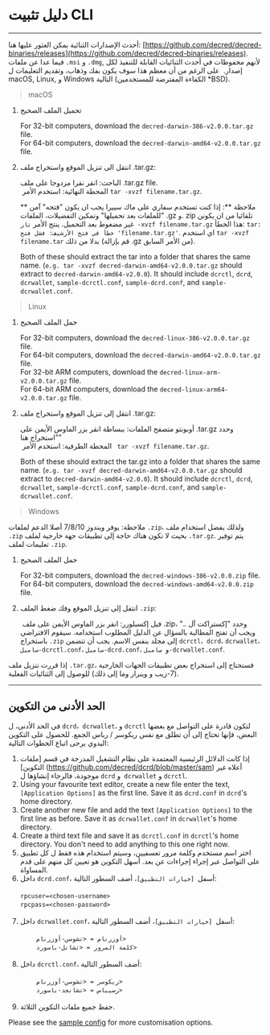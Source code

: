 # دليل تثبيت CLI

---

أحدث الإصدارات الثنائية يمكن العثور عليها هنا: [https://github.com/decred/decred-binaries/releases](https://github.com/decred/decred-binaries/releases). فيما عدا عن ملفات  `.msi` و `.dmg`, لأنهم محفوظات في أحدث الثنائيات القابلة للتنفيذ لكل إصدار.  على الرغم من أن معظم هذا سوف يكون بفك وذهاب، وتقديم التعليمات ل macOS, Linux, و Windows التالية (الكفاءة المفترضة للمستخدمين *BSD).

> macOS

1. تحميل الملف الصحيح

    For 32-bit computers, download the `decred-darwin-386-v2.0.0.tar.gz` file. <br />
    For 64-bit computers, download the `decred-darwin-amd64-v2.0.0.tar.gz` file.

2. انتقل الى تنزيل الموقع واستخراج ملف .tar.gz:

   الباحث: انقر نقرا مزدوجا على ملف .tar.gz file. <br /> 
    المحطة النهائية: استخدم الأمر  `tar -xvzf filename.tar.gz`.

   ** ملاحظة **: إذا كنت تستخدم سفاري على ماك سييرا يجب ان يكون "فتحه" آمن "للملفات بعد تحميلها" وتمكين التفضيلات، الملفات .gz و. zip تلقائيا من ان يكونن غير مضغوط بعد التحميل. ينتج الأمر `تار -xvzf filename.tar.gz` هذا الخطأ: `tar: خطأ في فتح الأرشيف: فشل فتح 'filename.tar.gz'`. اي استخدم `tar -xvzf filename.tar` بدلا من ذلك (قم بإزالة .gz من الأمر السابق).
    
    Both of these should extract the tar into a folder that shares the same name. (`e.g. tar -xvzf decred-darwin-amd64-v2.0.0.tar.gz` should extract to `decred-darwin-amd64-v2.0.0`). It should include `dcrctl`, `dcrd`, `dcrwallet`, `sample-dcrctl.conf`, `sample-dcrd.conf`, and `sample-dcrwallet.conf`.


> Linux

1. حمل الملف الصحيح

    For 32-bit computers, download the `decred-linux-386-v2.0.0.tar.gz` file. <br />
    For 64-bit computers, download the `decred-darwin-amd64-v2.0.0.tar.gz` file. <br />
    For 32-bit ARM computers, download the `decred-linux-arm-v2.0.0.tar.gz` file. <br />
    For 64-bit ARM computers, download the `decred-linux-arm64-v2.0.0.tar.gz` file.

2. انتقل إلى تنزيل الموقع واستخراج ملف .tar.gz:

   أوبونتو متصفح الملفات: ببساطة انقر بزر الماوس الأيمن على .tar.gz وحدد "استخراج هنا" <br />
    المحطة الطرفية: استخدم الأمر ` tar -xvzf filename.tar.gz`.
    
    Both of these should extract the tar.gz into a folder that shares the same name. (`e.g. tar -xvzf decred-darwin-amd64-v2.0.0.tar.gz` should extract to `decred-darwin-amd64-v2.0.0`). It should include `dcrctl`, `dcrd`, `dcrwallet`, `sample-dcrctl.conf`, `sample-dcrd.conf`, and `sample-dcrwallet.conf`.

> Windows

ملاحظة: يوفر ويندوز 7/8/10 أصلا الدعم لملفات `.zip`، ولذلك يفضل استخدام ملف` .zip` بحيث لا تكون هناك حاجة إلى تطبيقات جهة خارجية لملف `.tar.gz`. يتم توفير تعليمات لملف `.zip`.

1. حمل الملف الصحيح

    For 32-bit computers, download the `decred-windows-386-v2.0.0.zip` file. <br />
    For 64-bit computers, download the `decred-windows-amd64-v2.0.0.zip` file.

2. انتقل إلى تنزيل الموقع وفك ضغط الملف `.zip`:

    فيل إكسبلورر: انقر بزر الماوس الأيمن على ملف .zip، وحدد "إكستراكت آل .." ويجب أن تفتح المطالبة بالسؤال عن الدليل المطلوب استخدامه. سيقوم الافتراضي باستخراج `.zip` إلى مجلد بنفس الاسم. يجب أن تتضمن `dcrctl`،` dcrd`، `dcrwallet`،` سامبل-dcrctl.conf`، `سامبل-dcrd.conf`، و` سامبل-dcrwallet.conf`.

إذا قررت تنزيل ملف `.tar.gz`، فستحتاج إلى استخراج بعض تطبيقات الجهات الخارجية (7-زيب و وينرار وما إلى ذلك) للوصول إلى الثنائيات الفعلية.

---

## الحد الأدنى من التكوين

في الحد الأدنى، ل `dcrd`،` dcrwallet`، و `dcrctl` لتكون قادرة على التواصل مع بعضها البعض، فإنها تحتاج إلى أن تطلق مع نفس ريكوسر / رباس الجمع. للحصول على التكوين اليدوي يرجى اتباع الخطوات التالية:

1. إذا كانت الدلائل الرئيسية المعتمدة على نظام التشغيل المدرجة في قسم [ملفات التكوين] (https://github.com/decred/dcrd/blob/master/sam)  أعلاه غير موجودة، فالرجاء إنشاؤها ل `dcrd` و` dcrwallet` و `dcrctl`.
2. Using your favourite text editor, create a new file enter the text, `[Application Options]` as the first line. Save it as `dcrd.conf` in `dcrd`'s home directory.
3. Create another new file and add the text `[Application Options]` to the first line as before. Save it as `dcrwallet.conf` in `dcrwallet`'s home directory.
4. Create a third text file and save it as `dcrctl.conf` in `dcrctl`'s home directory. You don't need to add anything to this one right now.
5. اختر اسم مستخدم وكلمة مرور تعسفيين، وسيتم استخدام هذه فقط ل كل تطبيق على التواصل عبر إجراء إجراءات عن بعد. أسهل التكوين هو تعيين كل منهم على قدم المساواة.
6. داخل `dcrd.conf`، أسفل` [خيارات التطبيق]`، أضف السطور التالية: <br /> <br />
        `rpcuser=<chosen-username>`<br />
        `rpcpass=<chosen-password>`<br /><br />
7. داخل `dcrwallet.conf`، أسفل` [خيارات التطبيق]`، أضف السطور التالية: <br /> <br />
        `أوزرنام = <تشوسن-أوزرنام>` <br />
        `كلمة المرور = <تشانل-باسورد>` <br /> <br />
8. داخل `dcrctl.conf`، أضف السطور التالية: <br /> <br />
        `ريكوسر = <تشوسن-أوزرنام>` <br />
        `رسيباس = <تشانجد-باسورد>` <br /> <br />
9. حفظ جميع ملفات التكوين الثلاثة.

Please see the [sample config](https://github.com/decred/dcrd/blob/master/sampleconfig/sampleconfig.go#L8-L352) for more customisation options.